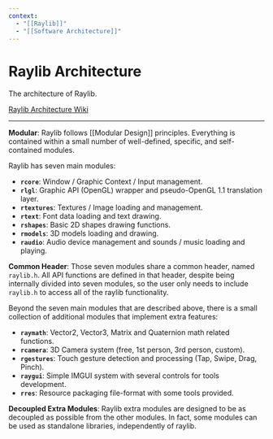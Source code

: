 ```yaml
---
context:
  - "[[Raylib]]"
  - "[[Software Architecture]]"
---
```


# Raylib Architecture

The architecture of Raylib.

[Raylib Architecture Wiki](https://github.com/raysan5/raylib/wiki/raylib-architecture)

---

**Modular**: Raylib follows [[Modular Design]] principles. Everything is contained within a small number of well-defined, specific, and self-contained modules.

Raylib has seven main modules:

- **`rcore`**: Window / Graphic Context / Input management.
- **`rlgl`**: Graphic API (OpenGL) wrapper and pseudo-OpenGL 1.1 translation layer.
- **`rtextures`**: Textures / Image loading and management.
- **`rtext`**: Font data loading and text drawing.
- **`rshapes`**: Basic 2D shapes drawing functions.
- **`rmodels`**: 3D models loading and drawing.
- **`raudio`**: Audio device management and sounds / music loading and playing.

**Common Header**: Those seven modules share a common header, named `raylib.h`. All API functions are defined in that header, despite being internally divided into seven modules, so the user only needs to include `raylib.h` to access all of the raylib functionality.

Beyond the seven main modules that are described above, there is a small collection of additional modules that implement extra features:

- **`raymath`**: Vector2, Vector3, Matrix and Quaternion math related functions.
- **`rcamera`**: 3D Camera system (free, 1st person, 3rd person, custom).
- **`rgestures`**: Touch gesture detection and processing (Tap, Swipe, Drag, Pinch).
- **`raygui`**: Simple IMGUI system with several controls for tools development.
- **`rres`**: Resource packaging file-format with some tools provided.

**Decoupled Extra Modules**: Raylib extra modules are designed to be as decoupled as possible from the other modules. In fact, some modules can be used as standalone libraries, independently of raylib.
